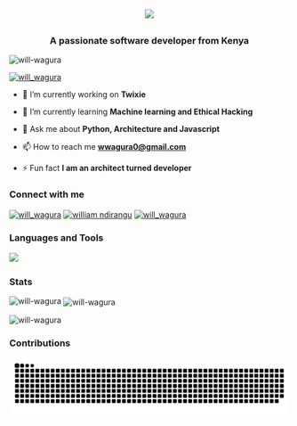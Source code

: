 <h1 align="center">
  <img src="https://readme-typing-svg.demolab.com?font=Poppins&weight=600&size=30&pause=1000&center=true&vCenter=true&width=435&lines=Hi+There+%F0%9F%91%8B;I'm+Will+Wagura!+%F0%9F%98%84"/>
</h1>
 
<h3 align="center">A passionate software developer from Kenya</h3>

<p align="left"> <img src="https://komarev.com/ghpvc/?username=will-wagura&label=Profile%20views&color=0e75b6&style=flat" alt="will-wagura" /> </p>

<p align="left"> <a href="https://twitter.com/will_wagura" target="blank"><img src="https://img.shields.io/twitter/follow/will_wagura?logo=twitter&style=for-the-badge" alt="will_wagura" /></a> </p>

- 🔭 I’m currently working on **Twixie**

- 🌱 I’m currently learning **Machine learning and Ethical Hacking**

- 💬 Ask me about **Python, Architecture and Javascript**

- 📫 How to reach me **wwagura0@gmail.com**

- ⚡ Fun fact **I am an architect turned developer**

<h3 align="left">Connect with me</h3>
<p align="left">
<a href="https://twitter.com/will_wagura" target="blank"><img align="center" src="https://raw.githubusercontent.com/rahuldkjain/github-profile-readme-generator/master/src/images/icons/Social/twitter.svg" alt="will_wagura" height="30" width="40" /></a>
<a href="https://linkedin.com/in/william ndirangu" target="blank"><img align="center" src="https://raw.githubusercontent.com/rahuldkjain/github-profile-readme-generator/master/src/images/icons/Social/linked-in-alt.svg" alt="william ndirangu" height="30" width="40" /></a>
<a href="https://instagram.com/will_wagura" target="blank"><img align="center" src="https://raw.githubusercontent.com/rahuldkjain/github-profile-readme-generator/master/src/images/icons/Social/instagram.svg" alt="will_wagura" height="30" width="40" /></a>
</p>

<h3 align="left">Languages and Tools</h3>
  <img src="https://skillicons.dev/icons?i=react,bootstrap,mui,html,css,vscode,github,figma,tailwind,git,nodejs,python,javascript,typescript,express,mongodb,nextjs,mysql,flask,photoshop,illustrator" />

<h3 align="left">Stats</h3>
<p><img align="left" src="https://github-readme-stats.vercel.app/api/top-langs?username=will-wagura&show_icons=true&locale=en&layout=compact&theme=react&border_radius=10&size_weight=0.5&count_weight=0.5" alt="will-wagura" /></p>

<p>&nbsp;<img align="center" src="https://github-readme-stats.vercel.app/api?username=will-wagura&locale=en&count_private=true&show_icons=true&theme=react&rank_icon=github&border_radius=10" alt="will-wagura" /></p>

<p><img align="center" src="https://github-readme-streak-stats.herokuapp.com/?user=will-wagura&count_private=true&theme=react&border_radius=10"" alt="will-wagura" /></p>

<h3 align="left">Contributions</h3>
<picture>
  <source
    media="(prefers-color-scheme: dark)"
    srcset="https://raw.githubusercontent.com/platane/snk/output/github-contribution-grid-snake-dark.svg"
  />
  <source
    media="(prefers-color-scheme: light)"
    srcset="https://raw.githubusercontent.com/platane/snk/output/github-contribution-grid-snake.svg"
  />
  <img
    alt="github contribution grid snake animation"
    src="https://raw.githubusercontent.com/platane/snk/output/github-contribution-grid-snake.svg"
  />
</picture>
